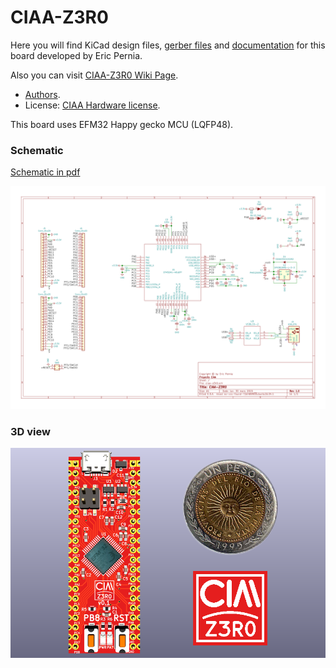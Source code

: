 # CIAA-Z3R0

Here you will find KiCad design files, [gerber files](gerbers) and [documentation](docs) for this board developed by Eric Pernia.

Also you can visit [CIAA-Z3R0 Wiki Page](http://www.proyecto-ciaa.com.ar/devwiki/doku.php?id=desarrollo:ciaa-z3r0).

 - [Authors](AUTHORS.md).
 - License: [CIAA Hardware license](LICENSE).

This board uses EFM32 Happy gecko MCU (LQFP48).

### Schematic

[Schematic in pdf](ciaa-z3r0.pdf)

![board schematic](ciaa-z3r0.svg)

### 3D view

![boar dimage](CIAA-Z3R0.png)
